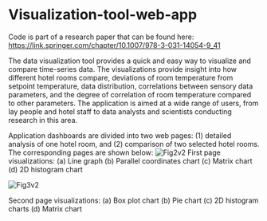 # Visualization-tool-web-app

Code is part of a research paper that can be found here: https://link.springer.com/chapter/10.1007/978-3-031-14054-9_41 

The data visualization tool provides a quick and easy way to visualize and compare time-series data. The visualizations provide insight into how different hotel rooms compare, deviations of room temperature from setpoint temperature, data distribution, correlations between sensory data parameters, and the degree of correlation of room temperature compared to other parameters. The application is aimed at a wide range of users, from lay people and hotel staff to data analysts and scientists conducting research in this area.

Application dashboards are divided into two web pages: (1) detailed analysis of one hotel room, and (2) comparison of two selected hotel rooms. The corresponding pages are shown below:
![Fig2v2](https://github.com/IvaMate/Visualization-tool-web-app/assets/55032190/1079f4e4-9df3-41f8-bcaa-ef4de817895b)
First page visualizations: 
(a) Line graph
(b) Parallel coordinates chart 
(c) Matrix chart 
(d) 2D histogram chart 

![Fig3v2](https://github.com/IvaMate/Visualization-tool-web-app/assets/55032190/60891fd1-36ba-48a9-beac-ced121eeb4c8)

Second page visualizations: 
(a) Box plot chart
(b) Pie chart 
(c) 2D histogram charts
(d) Matrix chart 
